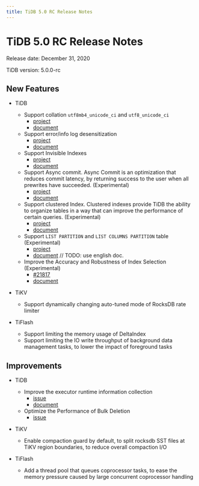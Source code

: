 ```yaml
---
title: TiDB 5.0 RC Release Notes
---
```


# TiDB 5.0 RC Release Notes

Release date: December 31, 2020

TiDB version: 5.0.0-rc

## New Features

+ TiDB

    - Support collation `utf8mb4_unicode_ci` and `utf8_unicode_ci`
        - [project](https://github.com/pingcap/tidb/issues/17596)
        - [document](https://docs.pingcap.com/tidb/dev/character-set-and-collation#new-framework-for-collations)
    - Support error/info log desensitization
        - [project](https://github.com/pingcap/tidb/issues/18566)
        - [document](https://github.com/pingcap/tidb/blob/master/errno/logredaction.md)
    - Support Invisible Indexes
        - [project](https://github.com/pingcap/tidb/issues/9246)
        - [document](https://github.com/pingcap/tidb/pull/15366)
    - Support Async commit. Async Commit is an optimization that reduces commit latency, by returning success to the user when all prewrites have succeeded. (Experimental)
        - [project](https://github.com/tikv/tikv/projects/34)
        - [document](https://github.com/pingcap/docs-cn/pull/5181)
    - Support clustered Index. Clustered indexes provide TiDB the ability to organize tables in a way that can improve the performance of certain queries. (Experimental)
        - [project](https://github.com/pingcap/tidb/projects/45)
        - [document](https://docs.pingcap.com/tidb/dev/clustered-indexes)
    - Support `LIST PARTITION` and `LIST COLUMNS PARTITION` table (Experimental)
        - [project](https://github.com/pingcap/tidb/issues/20678)
        - [document](https://docs.pingcap.com/zh/tidb/dev/partitioned-table#list-%E5%88%86%E5%8C%BA) // TODO: use english doc.
    - Improve the Accuracy and Robustness of Index Selection (Experimental)
        - [#21817](https://github.com/pingcap/tidb/pull/21817)
        - [document](https://github.com/pingcap/docs-cn/pull/5164)

+ TiKV

    - Support dynamically changing auto-tuned mode of RocksDB rate limiter

+ TiFlash

    - Support limiting the memory usage of DeltaIndex
    - Support limiting the IO write throughput of background data management tasks, to lower the impact of foreground tasks

## Improvements

+ TiDB

    - Improve the executor runtime information collection
        - [issue](https://github.com/pingcap/tidb/issues/18663)
        - [document](https://docs.pingcap.com/zh/tidb/stable/sql-statement-explain-analyze#explain-analyze)
    - Optimize the Performance of Bulk Deletion
        - [issue](https://github.com/pingcap/tidb/issues/18028)

+ TiKV

    - Enable compaction guard by default, to split rocksdb SST files at TiKV region boundaries, to reduce overall compaction I/O

+ TiFlash

    - Add a thread pool that queues coprocessor tasks, to ease the memory pressure caused by large concurrent coprocessor handling
